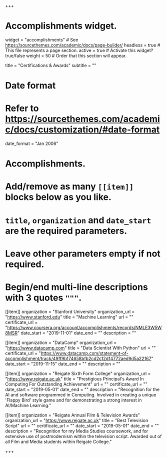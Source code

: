 +++
# Accomplishments widget.
widget = "accomplishments"  # See https://sourcethemes.com/academic/docs/page-builder/
headless = true  # This file represents a page section.
active = true  # Activate this widget? true/false
weight = 50  # Order that this section will appear.

title = "Certifications & Awards"
subtitle = ""

# Date format
#   Refer to https://sourcethemes.com/academic/docs/customization/#date-format
date_format = "Jan 2006"

# Accomplishments.
#   Add/remove as many `[[item]]` blocks below as you like.
#   `title`, `organization` and `date_start` are the required parameters.
#   Leave other parameters empty if not required.
#   Begin/end multi-line descriptions with 3 quotes `"""`.

[[item]]
  organization = "Stanford University"
  organization_url = "https://www.stanford.edu"
  title = "Machine Learning"
  url = ""
  certificate_url = "https://www.coursera.org/account/accomplishments/records/NMLE3W5W8MSR"
  date_start = "2019-11-01"
  date_end = ""
  description = ""

[[item]]
  organization = "DataCamp"
  organization_url = "https://www.datacamp.com"
  title = "Data Scientist With Python"
  url = ""
  certificate_url = "https://www.datacamp.com/statement-of-accomplishment/track/49ff9b174658bfb2cd2c12d14772aed9d5a22167"
  date_start = "2019-11-15"
  date_end = ""
  description = ""
  
[[item]]
  organization = "Reigate Sixth Form College"
  organization_url = "https://www.reigate.ac.uk"
  title = "Prestigious Principal's Award In Computing For Outstanding Achievement"
  url = ""
  certificate_url = ""
  date_start = "2019-05-01"
  date_end = ""
  description = "Recognition for the AI and software programmed in Computing. Involved in creating a unique 'Flappy Bird' style game and for demonstrating a strong interest in AI/Machine Learning."

[[item]]
  organization = "Reigate Annual Film & Television Awards"
  organization_url = "https://www.reigate.ac.uk"
  title = "Best Television Script"
  url = ""
  certificate_url = ""
  date_start = "2019-05-01"
  date_end = ""
  description = "Recognition for my Media Studies coursework, and for extensive use of postmodernism within the television script. Awarded out of all Film and Media students within Reigate College."



+++
